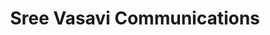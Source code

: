 ---
title: "Sree Vasavi Communications"
url: /trimulgherry-secunderabad/sree-vasavi-communications/
shop: Handy
---